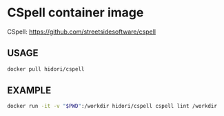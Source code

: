 # CSpell container image

CSpell:
https://github.com/streetsidesoftware/cspell

## USAGE

```bash
docker pull hidori/cspell
```

## EXAMPLE

```bash
docker run -it -v "$PWD":/workdir hidori/cspell cspell lint /workdir
```
